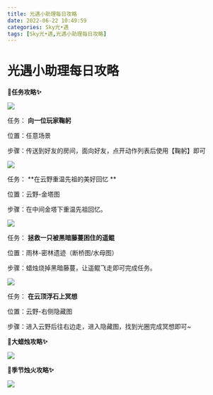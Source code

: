 ```yaml
---
title: 光遇小助理每日攻略
date: 2022-06-22 10:49:59
categories: Sky光•遇
tags: [Sky光•遇,光遇小助理每日攻略]
---
```

# 光遇小助理每日攻略
**🎉任务攻略✨**

![](https://ok.166.net/reunionpub/ds/kol/20220622/000314-wla7hbqdsg.png)

任务： **向一位玩家鞠躬**

位置：任意场景

步骤：传送到好友的房间，面向好友，点开动作列表后使用【鞠躬】即可

![](https://ok.166.net/reunionpub/ds/kol/20220622/000343-r3a6u1negh.png)

任务： **在云野重温先祖的美好回忆  **

位置：云野-金塔图

步骤：在中间金塔下重温先祖回忆。

![](https://ok.166.net/reunionpub/ds/kol/20220622/000415-ni1uy4s38f.png)

任务： **拯救一只被黑暗藤蔓困住的遥鲲**

位置：雨林-密林遗迹（断桥图/水母图）

步骤：蜡烛烧掉黑暗藤蔓，让遥鲲飞走即可完成任务。

![](https://ok.166.net/reunionpub/ds/kol/20220622/000454-m4fv8t1qba.png)

任务： **在云顶浮石上冥想**

位置：云野-右侧隐藏图

步骤：进入云野后往右边走，进入隐藏图，找到光圈完成冥想即可~

 **🎉大蜡烛攻略✨**

![](https://ok.166.net/reunionpub/ds/kol/20220622/000611-6iaze3ocws.png)

  

 **🎉季节烛火攻略✨**

![](https://ok.166.net/reunionpub/ds/kol/20220622/000648-joip4yv38g.png)

  

  

  

